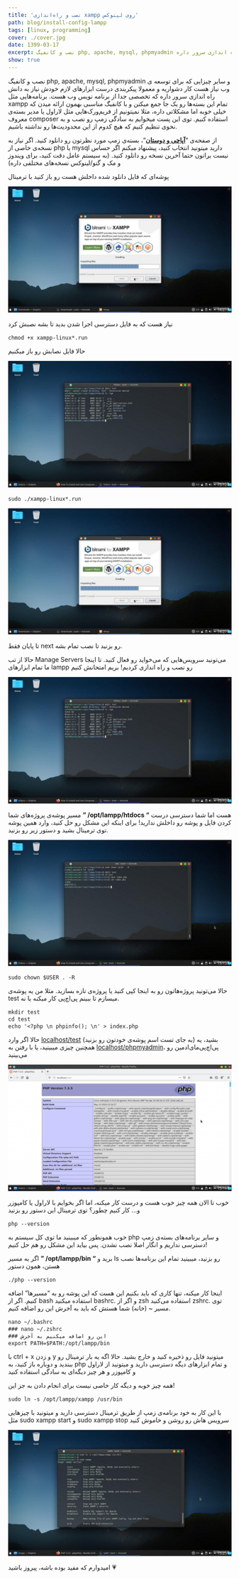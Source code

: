 ```yaml
---
title: 'نصب و راه‌اندازی xampp روی لینوکس'
path: blog/install-config-lampp
tags: [linux, programming]
cover: ./cover.jpg
date: 1399-03-17
excerpt: نصب و کانفیگ php, apache, mysql, phpmyadmin و سایر چیزایی که برای توسعه ی وب نیاز هست کار دشواریه و معمولا پیکربندی درست ابزارهای لازم خودش نیاز به دانش راه اندازی سرور داره
show: true
---
```


نصب و کانفیگ php, apache, mysql, phpmyadmin و سایر چیزایی که برای توسعه ی وب نیاز هست کار دشواریه و معمولا پیکربندی درست ابزارهای لازم خودش نیاز به دانش راه اندازی سرور داره که تخصصی جدا از برنامه نویس وب هست. برنامه‌هایی مثل xampp تمام این بسته‌ها رو یک جا جمع میکنن و با کانفیگ مناسبی بهمون ارائه میدن که خیلی خوبه اما مشکلاتی داره، مثلا نمیتونیم از فریم‌ورک‌هایی مثل لاراول یا مدیر بسته‌ی معروف composer استفاده کنیم. توی این پست میخوایم به سادگی زمپ رو نصب و به نحوی تنظیم کنیم که هیچ کدوم از این محدودیت‌ها رو نداشته باشیم.

از صفحه‌ی “**[آپاچی و دوستان](https://www.apachefriends.org/download.html)**“، بسته‌ی زمپ مورد نظرتون رو دانلود کنید. اگر نیاز به نسخه‌ی خاصی از php یا mysql دارید میتونید انتخاب کنید، پیشنهاد میکنم اگر حساس نیست براتون حتما آخرین نسخه رو دانلود کنید. (به سیستم عامل دقت کنید، برای ویندوز و مک و گنو/لینوکس نسخه‌های مختلفی داره)

پوشه‌ای که فایل دانلود شده داخلش هست رو باز کنید با ترمینال

![نصب زمپ روی لینوکس](./01.jpg)

نیاز هست که به فایل دسترسی اجرا شدن بدید تا بشه نصبش کرد

    chmod +x xampp-linux*.run

حالا فایل نصابش رو باز میکنیم

![](./02.jpg)

    sudo ./xampp-linux*.run

![](./03.jpg)

تا پایان فقط next رو بزنید تا نصب تمام بشه.

حالا از تب Manage Servers می‌تونید سرویس‌هایی که می‌خواید رو فعال کنید. تا اینجا ما تمام ابزارهای lampp رو نصب و راه اندازی کردیم! بریم امتحانش کنیم

![](./04.jpg)

مسیر پوشه‌ی پروژه‌های شما **” /opt/lampp/htdocs “** هست اما شما دسترسی درست کردن فایل و پوشه رو داخلش ندارید! برای اینکه این مشکل رو حل کنید، وارد همین پوشه توی ترمینال بشید و دستور زیر رو بزنید.

![](./05.jpg)

    sudo chown $USER . -R

حالا می‌تونید پروژه‌هاتون رو به اینجا کپی کنید یا پروژه‌ی تازه بسازید. مثلا من یه پوشه‌ی test میسازم تا ببینم پی‌اچ‌پی کار میکنه یا نه.

    mkdir test
    cd test
    echo '<?php \n phpinfo(); \n' > index.php

حالا اگر وارد [localhost/test](http://localhost/test) (به جای تست اسم پوشه‌ی خودتون رو بزنید) بشید، یه همچنین چیزی میبینید، یا با رفتن به [localhost/phpmyadmin](http://localhost/phpmyadmin)، پی‌اچ‌پی‌مای‌ادمین رو می‌بینید

![](./06.png)

خوب تا الان همه چیز خوب هست و درست کار میکنه، اما اگر بخوایم با لاراول یا کامپوزر و… کار کنیم چطور؟ توی ترمینال این دستور رو بزنید

    php --version

خوب همونطور که میبینید ما توی کل سیستم به php و سایر برنامه‌های بسته‌ی زمپ دسترسی نداریم و انگار اصلا نصب نشدن. پس بیاید این مشکل رو هم حل کنیم!

اگر به مسیر **” /opt/lampp/bin “** برید و ls رو بزنید، میبینید تمام این برنامه‌ها نصب هستن، همون دستور

    ./php --version

اینجا کار میکنه، تنها کاری که باید بکنیم این هست که این پوشه رو به “مسیرها” اضافه کنیم. اگر از bash استفاده میکنید bashrc. و اگر از zsh استفاده می‌کنید zshrc. توی مسیر ~ (خانه) شما هستش که باید به آخرش این رو اضافه کنیم.

    nano ~/.bashrc
    ### nano ~/.zshrc
    ### این رو اضافه میکنیم به آخرش
    export PATH=$PATH:/opt/lampp/bin

با ctrl + x و زدن y میتونید فایل رو ذخیره کنید و خارج بشید. حالا اگه یه بار ترمینال رو ببندید و دوباره باز کنید، به php و تمام ابزارهای دیگه دسترسی دارید و میتونید از لاراول و کامپوزر و هر چیز دیگه‌ای به سادگی استفاده کنید

همه چیز خوبه و دیگه کار خاصی نیست برای انجام دادن به جز این!

    sudo ln -s /opt/lampp/xampp /usr/bin

با این کار به خود برنامه‌ی زمپ از طریق ترمینال دسترسی دارید و میتونید با چیزهایی مثل sudo xampp start و sudo xampp stop سرویس هاش رو روشن و خاموش کنید

![](./07.jpg)

امیدوارم که مفید بوده باشه، پیروز باشید 💗
